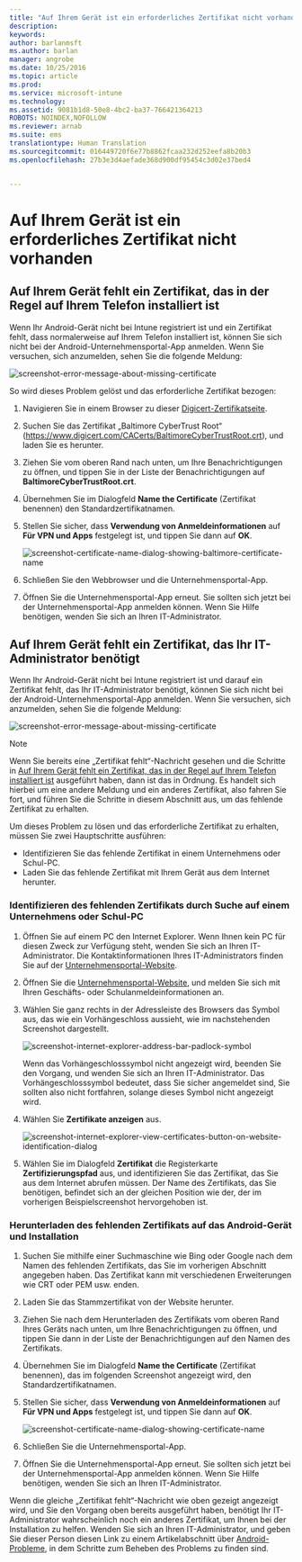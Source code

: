 ```yaml
---
title: "Auf Ihrem Gerät ist ein erforderliches Zertifikat nicht vorhanden | Microsoft Intune"
description: 
keywords: 
author: barlanmsft
ms.author: barlan
manager: angrobe
ms.date: 10/25/2016
ms.topic: article
ms.prod: 
ms.service: microsoft-intune
ms.technology: 
ms.assetid: 9081b1d8-50e8-4bc2-ba37-766421364213
ROBOTS: NOINDEX,NOFOLLOW
ms.reviewer: arnab
ms.suite: ems
translationtype: Human Translation
ms.sourcegitcommit: 016449720f6e77b8862fcaa232d252eefa8b20b3
ms.openlocfilehash: 27b3e3d4aefade368d900df95454c3d02e37bed4


---
```



# <a name="your-device-is-missing-a-required-certificate"></a>Auf Ihrem Gerät ist ein erforderliches Zertifikat nicht vorhanden


## <a name="your-device-is-missing-a-certificate-that-usually-comes-installed-on-your-phone"></a>Auf Ihrem Gerät fehlt ein Zertifikat, das in der Regel auf Ihrem Telefon installiert ist
Wenn Ihr Android-Gerät nicht bei Intune registriert ist und ein Zertifikat fehlt, dass normalerweise auf Ihrem Telefon installiert ist, können Sie sich nicht bei der Android-Unternehmensportal-App anmelden. Wenn Sie versuchen, sich anzumelden, sehen Sie die folgende Meldung:

![screenshot-error-message-about-missing-certificate](./media/andr-cert_install-1-cert_missing.png)

So wird dieses Problem gelöst und das erforderliche Zertifikat bezogen:

1.  Navigieren Sie in einem Browser zu dieser [Digicert-Zertifikatseite](https://www.digicert.com/digicert-root-certificates.htm).

2.  Suchen Sie das Zertifikat „Baltimore CyberTrust Root“ (https://www.digicert.com/CACerts/BaltimoreCyberTrustRoot.crt), und laden Sie es herunter.

3.  Ziehen Sie vom oberen Rand nach unten, um Ihre Benachrichtigungen zu öffnen, und tippen Sie in der Liste der Benachrichtigungen auf **BaltimoreCyberTrustRoot.crt**.

4.  Übernehmen Sie im Dialogfeld **Name the Certificate** (Zertifikat benennen) den Standardzertifikatnamen.

5. Stellen Sie sicher, dass **Verwendung von Anmeldeinformationen** auf **Für VPN und Apps** festgelegt ist, und tippen Sie dann auf **OK**.

    ![screenshot-certificate-name-dialog-showing-baltimore-certificate-name](./media/andr-cert_install-2-add_cert_name.png)

6. Schließen Sie den Webbrowser und die Unternehmensportal-App.

7. Öffnen Sie die Unternehmensportal-App erneut. Sie sollten sich jetzt bei der Unternehmensportal-App anmelden können. Wenn Sie Hilfe benötigen, wenden Sie sich an Ihren IT-Administrator.

## <a name="your-device-is-missing-a-certificate-required-by-your-it-admin"></a>Auf Ihrem Gerät fehlt ein Zertifikat, das Ihr IT-Administrator benötigt
Wenn Ihr Android-Gerät nicht bei Intune registriert ist und darauf ein Zertifikat fehlt, das Ihr IT-Administrator benötigt, können Sie sich nicht bei der Android-Unternehmensportal-App anmelden. Wenn Sie versuchen, sich anzumelden, sehen Sie die folgende Meldung:

![screenshot-error-message-about-missing-certificate](./media/andr-cert_install-1-cert_missing.png)

>[!NOTE]
> Wenn Sie bereits eine „Zertifikat fehlt“-Nachricht gesehen und die Schritte in [Auf Ihrem Gerät fehlt ein Zertifikat, das in der Regel auf Ihrem Telefon installiert ist](#your-device-is-missing-a-certificate-that-usually-comes-installed-on-your-phone) ausgeführt haben, dann ist das in Ordnung. Es handelt sich hierbei um eine andere Meldung und ein anderes Zertifikat, also fahren Sie fort, und führen Sie die Schritte in diesem Abschnitt aus, um das fehlende Zertifikat zu erhalten.

Um dieses Problem zu lösen und das erforderliche Zertifikat zu erhalten, müssen Sie zwei Hauptschritte ausführen:

- Identifizieren Sie das fehlende Zertifikat in einem Unternehmens oder Schul-PC.
- Laden Sie das fehlende Zertifikat mit Ihrem Gerät aus dem Internet herunter.

### <a name="identify-the-missing-certificate-by-looking-on-a-company-or-school-pc"></a>Identifizieren des fehlenden Zertifikats durch Suche auf einem Unternehmens oder Schul-PC

1. Öffnen Sie auf einem PC den Internet Explorer. Wenn Ihnen kein PC für diesen Zweck zur Verfügung steht, wenden Sie sich an Ihren IT-Administrator. Die Kontaktinformationen Ihres IT-Administrators finden Sie auf der [Unternehmensportal-Website](http://portal.manage.microsoft.com).

2. Öffnen Sie die [Unternehmensportal-Website](http://portal.manage.microsoft.com), und melden Sie sich mit Ihren Geschäfts- oder Schulanmeldeinformationen an.

3. Wählen Sie ganz rechts in der Adressleiste des Browsers das Symbol aus, das wie ein Vorhängeschloss aussieht, wie im nachstehenden Screenshot dargestellt.

    ![screenshot-internet-explorer-address-bar-padlock-symbol](./media/andr-missing-cert-ie-padlock-symbol.png)

    Wenn das Vorhängeschlosssymbol nicht angezeigt wird, beenden Sie den Vorgang, und wenden Sie sich an Ihren IT-Administrator. Das Vorhängeschlosssymbol bedeutet, dass Sie sicher angemeldet sind, Sie sollten also nicht fortfahren, solange dieses Symbol nicht angezeigt wird.

4. Wählen Sie **Zertifikate anzeigen** aus.

    ![screenshot-internet-explorer-view-certificates-button-on-website-identification-dialog](./media/andr-missg-cert-ie-view-cert-button.png)

5. Wählen Sie im Dialogfeld **Zertifikat** die Registerkarte **Zertifizierungspfad** aus, und identifizieren Sie das Zertifikat, das Sie aus dem Internet abrufen müssen. Der Name des Zertifikats, das Sie benötigen, befindet sich an der gleichen Position wie der, der im vorherigen Beispielscreenshot hervorgehoben ist.

### <a name="download-and-install-the-missing-certificate-on-your-android-mobile-device"></a>Herunterladen des fehlenden Zertifikats auf das Android-Gerät und Installation

1. Suchen Sie mithilfe einer Suchmaschine wie Bing oder Google nach dem Namen des fehlenden Zertifikats, das Sie im vorherigen Abschnitt angegeben haben. Das Zertifikat kann mit verschiedenen Erweiterungen wie CRT oder PEM usw. enden.

2. Laden Sie das Stammzertifikat von der Website herunter.

3. Ziehen Sie nach dem Herunterladen des Zertifikats vom oberen Rand Ihres Geräts nach unten, um Ihre Benachrichtigungen zu öffnen, und tippen Sie dann in der Liste der Benachrichtigungen auf den Namen des Zertifikats.

4. Übernehmen Sie im Dialogfeld **Name the Certificate** (Zertifikat benennen), das im folgenden Screenshot angezeigt wird, den Standardzertifikatnamen.

5. Stellen Sie sicher, dass **Verwendung von Anmeldeinformationen** auf **Für VPN und Apps** festgelegt ist, und tippen Sie dann auf **OK**.

    ![screenshot-certificate-name-dialog-showing-certificate-name](./media/andr-missing-cert-cert-name.png)

6. Schließen Sie die Unternehmensportal-App.

7. Öffnen Sie die Unternehmensportal-App erneut. Sie sollten sich jetzt bei der Unternehmensportal-App anmelden können. Wenn Sie Hilfe benötigen, wenden Sie sich an Ihren IT-Administrator.

Wenn die gleiche „Zertifikat fehlt“-Nachricht wie oben gezeigt angezeigt wird, und Sie den Vorgang oben bereits ausgeführt haben, benötigt Ihr IT-Administrator wahrscheinlich noch ein anderes Zertifikat, um Ihnen bei der Installation zu helfen. Wenden Sie sich an Ihren IT-Administrator, und geben Sie dieser Person diesen Link zu einem Artikelabschnitt über [Android-Probleme](/intune/troubleshoot/troubleshoot-device-enrollment-in-intune#android-certificate-issues), in dem Schritte zum Beheben des Problems zu finden sind.



<!--HONumber=Oct16_HO2-->



